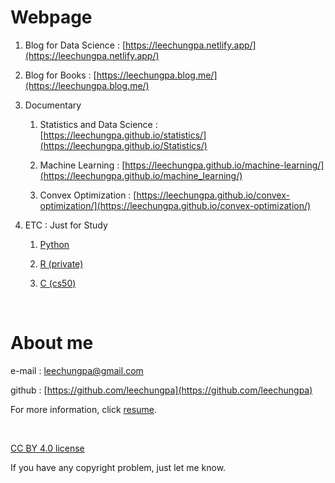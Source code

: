 # Webpage

1. Blog for Data Science : [https://leechungpa.netlify.app/](https://leechungpa.netlify.app/)

1. Blog for Books : [https://leechungpa.blog.me/](https://leechungpa.blog.me/)

1. Documentary 

    1. Statistics and Data Science : [https://leechungpa.github.io/statistics/](https://leechungpa.github.io/Statistics/)
    
    1. Machine Learning : [https://leechungpa.github.io/machine-learning/](https://leechungpa.github.io/machine_learning/)
    
    1. Convex Optimization : [https://leechungpa.github.io/convex-optimization/](https://leechungpa.github.io/convex-optimization/)

1. ETC : Just for Study

    1. [Python](https://github.com/leechungpa/Python-study)
    
    1. [R (private)](https://github.com/leechungpa/yonsei)
    
    1. [C (cs50)](https://github.com/leechungpa/cs50")


<br>



# About me

e-mail : leechungpa@gmail.com

github : [https://github.com/leechungpa](https://github.com/leechungpa)

For more information, click [resume](https://leechungpa.github.io/resume.html).


<br>


[CC BY 4.0 license](https://creativecommons.org/licenses/by/4.0/legalcode)

If you have any copyright problem, just let me know.
